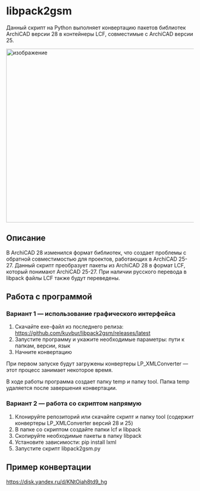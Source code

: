 # libpack2gsm
Данный скрипт на Python выполняет конвертацию пакетов библиотек ArchiCAD версии 28 в контейнеры LCF, совместимые с ArchiCAD версии 25.

<img width="597" height="465" alt="изображение" src="https://github.com/user-attachments/assets/c889738b-d093-4905-bbe6-ab3473c7f675" />

## Описание
В ArchiCAD 28 изменился формат библиотек, что создает проблемы с обратной совместимостью для проектов, работающих в ArchiCAD 25-27. Данный скрипт преобразует пакеты из ArchiCAD 28 в формат LCF, который понимают ArchiCAD 25-27. При наличии русского перевода в libpack файлы LCF также будут переведены.

## Работа с программой

### Вариант 1 — использование графического интерфейса

1. Скачайте exe-файл из последнего релиза: https://github.com/kuvbur/libpack2gsm/releases/latest
2. Запустите программу и укажите необходимые параметры: пути к папкам, версии, язык
3. Начните конвертацию

При первом запуске будут загружены конвертеры LP_XMLConverter — этот процесс занимает некоторое время.

В ходе работы программа создает папку temp и папку tool. Папка temp удаляется после завершения конвертации.

### Вариант 2 — работа со скриптом напрямую

1. Клонируйте репозиторий или скачайте скрипт и папку tool (содержит конвертеры LP_XMLConverter версий 28 и 25)
2. В папке со скриптом создайте папки lcf и libpack
3. Скопируйте необходимые пакеты в папку libpack
4. Установите зависимости: pip install lxml
5. Запустите скрипт libpack2gsm.py

## Пример конвертации
https://disk.yandex.ru/d/KNtOiah8td9_hg

